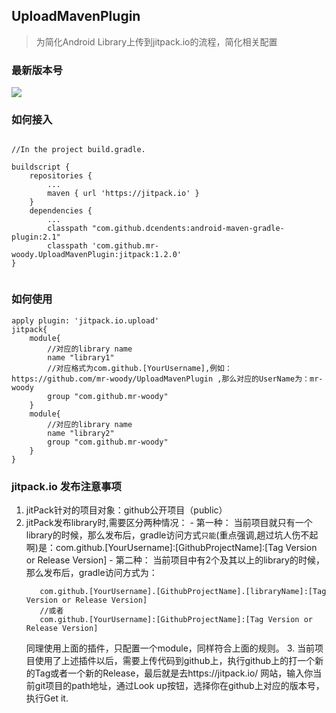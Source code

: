 ## UploadMavenPlugin

> 为简化Android Library上传到jitpack.io的流程，简化相关配置

### 最新版本号
 [![](https://jitpack.io/v/mr-woody/UploadMavenPlugin.svg)](https://jitpack.io/#mr-woody/UploadMavenPlugin)
### 如何接入

```

//In the project build.gradle.

buildscript {
    repositories {
        ...
        maven { url 'https://jitpack.io' }
    }
    dependencies {
        ...
        classpath "com.github.dcendents:android-maven-gradle-plugin:2.1"
        classpath 'com.github.mr-woody.UploadMavenPlugin:jitpack:1.2.0'
}


```


### 如何使用


```
apply plugin: 'jitpack.io.upload'
jitpack{
    module{
        //对应的library name
        name "library1"
        //对应格式为com.github.[YourUsername],例如：https://github.com/mr-woody/UploadMavenPlugin ,那么对应的UserName为：mr-woody
        group "com.github.mr-woody"
    }
    module{
        //对应的library name
        name "library2"
        group "com.github.mr-woody"
    }
}
```


### jitpack.io 发布注意事项
   
   1. jitPack针对的项目对象：github公开项目（public）
   2. jitPack发布library时,需要区分两种情况：
     - 第一种： 当前项目就只有一个library的时候，那么发布后，gradle访问方式`只能`(重点强调,趟过坑人伤不起啊)是：com.github.[YourUsername]:[GithubProjectName]:[Tag Version or Release Version]
     - 第二种： 当前项目中有2个及其以上的library的时候，那么发布后，gradle访问方式为：
        ```
           com.github.[YourUsername].[GithubProjectName].[libraryName]:[Tag Version or Release Version]
           //或者
           com.github.[YourUsername]:[GithubProjectName]:[Tag Version or Release Version]
        ```
      同理使用上面的插件，只配置一个module，同样符合上面的规则。
    3. 当前项目使用了上述插件以后，需要上传代码到github上，执行github上的打一个新的Tag或者一个新的Release，最后就是去https://jitpack.io/ 网站，输入你当前git项目的path地址，通过Look up按钮，选择你在github上对应的版本号，执行Get it.